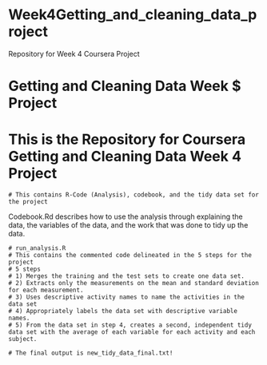 # Week4Getting_and_cleaning_data_project
Repository for Week 4 Coursera Project

# Getting and Cleaning Data Week $ Project 

# This is the Repository for Coursera Getting and Cleaning Data Week 4 Project
	# This contains R-Code (Analysis), codebook, and the tidy data set for the project
	
 Codebook.Rd describes how to use the analysis through explaining the data, the variables of the data, and the work that was done to tidy up the data. 

	# run_analysis.R
	# This contains the commented code delineated in the 5 steps for the project
	# 5 steps
	# 1) Merges the training and the test sets to create one data set.
	# 2) Extracts only the measurements on the mean and standard deviation for each measurement.
	# 3) Uses descriptive activity names to name the activities in the data set
	# 4) Appropriately labels the data set with descriptive variable names.
	# 5) From the data set in step 4, creates a second, independent tidy data set with the average of each variable for each activity and each subject.

	# The final output is new_tidy_data_final.txt!
